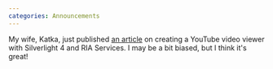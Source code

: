 ```yaml
---
categories: Announcements
---
```


My wife, Katka, just published [an article](http://www.codeproject.com/KB/silverlight/SilverlightYouTubeJukeBox.aspx) on creating a YouTube video viewer with Silverlight 4 and RIA Services. I may be a bit biased, but I think it's great!
